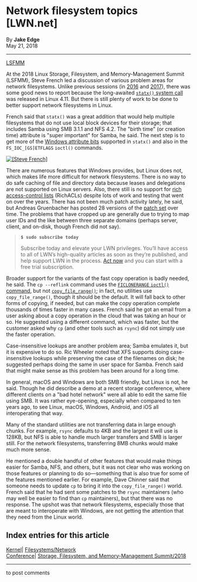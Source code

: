 # Network filesystem topics [LWN.net]

By **Jake Edge**  
May 21, 2018 

* * *

[LSFMM](/Articles/lsfmm2018/)

At the 2018 Linux Storage, Filesystem, and Memory-Management Summit (LSFMM), Steve French led a discussion of various problem areas for network filesystems. Unlike previous sessions (in [2016](/Articles/685431/) and [2017](/Articles/718804/)), there was some good news to report because the long-awaited [`statx()` system call](http://man7.org/linux/man-pages/man2/statx.2.html) was released in Linux 4.11. But there is still plenty of work to be done to better support network filesystems in Linux. 

French said that `statx()` was a great addition that would help multiple filesystems that do not use local block devices for their storage; that includes Samba using SMB 3.1.1 and NFS 4.2. The "birth time" (or creation time) attribute is "super important" for Samba, he said. The next step is to get more of the [Windows attribute bits](https://en.wikipedia.org/wiki/File_attribute#DOS_and_Windows) supported in `statx()` and also in the `FS_IOC_[GS]ETFLAGS` `ioctl()` commands. 

[ ![\[Steve French\]](https://static.lwn.net/images/2018/lsf-french-sm.jpg) ](/Articles/754534/)

There are numerous features that Windows provides, but Linux does not, which makes life more difficult for network filesystems. There is no way to do safe caching of file and directory data because leases and delegations are not supported on Linux servers. Also, there still is no support for [rich access-control lists](/Articles/661357/) (RichACLs) despite lots of work and testing that went on over the years. There has not been much patch activity lately, he said, but Andreas Gruenbacher has posted 28 versions of the [patch set](/Articles/714386/) over time. The problems that have cropped up are generally due to trying to map user IDs and the like between three separate domains (perhaps server, client, and on-disk, though French did not say). 

> **`$ sudo subscribe today`**
> 
> Subscribe today and elevate your LWN privileges. You’ll have access to all of LWN’s high-quality articles as soon as they’re published, and help support LWN in the process. [Act now](https://lwn.net/Promo/nst-sudo/claim) and you can start with a free trial subscription. 

Broader support for the variants of the fast copy operation is badly needed, he said. The `cp --reflink` command uses the [`FICLONERANGE` `ioctl()` command](http://man7.org/linux/man-pages/man2/ioctl_ficlonerange.2.html), but not [`copy_file_range()`](http://man7.org/linux/man-pages/man2/copy_file_range.2.html); in fact, no utilities use `copy_file_range()`, though it should be the default. It will fall back to other forms of copying, if needed, but can make the copy operation complete thousands of times faster in many cases. French said he got an email from a user asking about a copy operation in the cloud that was taking an hour or so. He suggested using a different command, which was faster, but the customer asked why `cp` (and other tools such as `rsync`) did not simply use the faster operation. 

Case-insensitive lookups are another problem area; Samba emulates it, but it is expensive to do so. Ric Wheeler noted that XFS supports doing case-insensitive lookups while preserving the case of the filenames on disk; he suggested perhaps doing the same in user space for Samba. French said that might make sense as this problem has been around for a long time. 

In general, macOS and Windows are both SMB friendly, but Linux is not, he said. Though he did describe a demo at a recent storage conference, where different clients on a "bad hotel network" were all able to edit the same file using SMB. It was rather eye-opening, especially when compared to ten years ago, to see Linux, macOS, Windows, Android, and iOS all interoperating that way. 

Many of the standard utilities are not transferring data in large enough chunks. For example, `rsync` defaults to 4KB and the largest it will use is 128KB, but NFS is able to handle much larger transfers and SMB is larger still. For the network filesystems, transferring 8MB chunks would make much more sense. 

He mentioned a double handful of other features that would make things easier for Samba, NFS, and others, but it was not clear who was working on those features or planning to do so—something that is also true for some of the features mentioned earlier. For example, Dave Chinner said that someone needs to update `cp` to bring it into the `copy_file_range()` world. French said that he had sent some patches to the `rsync` maintainers (who may well be easier to find than `cp` maintainers), but that there was no response. The upshot was that network filesystems, especially those that are meant to interoperate with Windows, are not getting the attention that they need from the Linux world. 

  
Index entries for this article  
---  
[Kernel](/Kernel/Index)| [Filesystems/Network](/Kernel/Index#Filesystems-Network)  
[Conference](/Archives/ConferenceIndex/)| [Storage, Filesystem, and Memory-Management Summit/2018](/Archives/ConferenceIndex/#Storage_Filesystem_and_Memory-Management_Summit-2018)  
  


* * *

to post comments 
